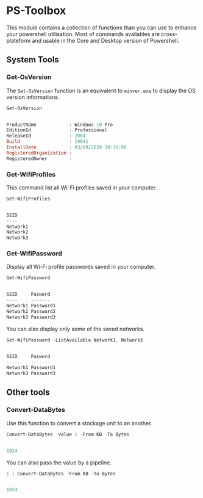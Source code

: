 # PS-Toolbox

This module contains a collection of functions than you can use to enhance your powershell utilisation. Most of commands availables are cross-plateform and usable in the Core and Desktop version of Powershell.

## System Tools
### Get-OsVersion
The `Get-OsVersion` function is an equivalent to `winver.exe` to display the OS version informations.

```powershell
Get-OsVersion


ProductName            : Windows 10 Pro
EditionId              : Professional
ReleaseId              : 2004
Build                  : 19041
InstallDate            : 03/09/2020 10:16:00
RegisteredOrganization : 
RegisteredOwner        : 
```

### Get-WifiProfiles

This command list all Wi-Fi profiles saved in your computer.

```powershell
Get-WifiProfiles


SSID
----
Network1
Network2
Network3
```

### Get-WifiPassword

Display all Wi-Fi profile passwords saved in your computer.

```powershell
Get-WifiPassword


SSID     Pasword
----     -------
Network1 Password1
Network2 Password2
Network3 Password3
```

You can also display only some of the saved networks.

```powershell
Get-WifiPassword -ListAvailable Network1, Network3


SSID     Pasword
----     -------
Network1 Password1
Network3 Password3
```

## Other tools
### Convert-DataBytes

Use this function to convert a stockage unit to an another.

```powershell
Convert-DataBytes -Value 1 -From KB -To Bytes


1024
```

You can also pass the value by a pipeline.

```powershell
1 | Convert-DataBytes -From KB -To Bytes


1024
```